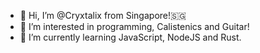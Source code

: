 - 👋 Hi, I’m @Cryxtalix from Singapore!:singapore:
- 👀 I’m interested in programming, Calistenics and Guitar!
- 🌱 I’m currently learning JavaScript, NodeJS and Rust.
<!---
- 💞️ I’m looking to collaborate on ...
- 📫 How to reach me ...
--->

<!---
Cryxtalix/Cryxtalix is a ✨ special ✨ repository because its `README.md` (this file) appears on your GitHub profile.
You can click the Preview link to take a look at your changes.
--->
